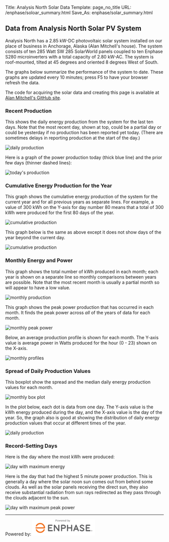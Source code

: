 Title: Analysis North Solar Data
Template: page_no_title
URL: /enphase/soloar_summary.html
Save_As: enphase/solar_summary.html

## Data from Analysis North Solar PV System

Analysis North has a 2.85 kW-DC photovoltaic solar system installed on our place
of business in Anchorage, Alaska (Alan Mitchell's house).  The system consists of
ten 285 Watt SW 285 SolarWorld panels coupled to ten Enphase S280 microinverters
with a total capacity of 2.80 kW-AC.
The system is roof-mounted, tilted at 45 degrees and oriented 8 degrees
West of South.

The graphs below summarize the performance of the system to date.  These graphs
are updated every 10 minutes; press F5 to have your browser refresh
the data.

The code for acquiring the solar data and creating this page is available at 
[Alan Mitchell's GitHub site](https://github.com/alanmitchell/solar-summary).

### Recent Production

This shows the daily energy production from the system for the last ten days.  Note that
the most recent day, shown at top, could be a partial day or could be yesterday if no production
has been reported yet today.  (There are sometimes delays in reporting production at the start 
of the day.)

![daily production](images/last10.png?q=1)

Here is a graph of the power production today (thick blue line) and the prior
few days (thinner dashed lines):

![today's production](images/last_day.png?q=1)

### Cumulative Energy Production for the Year

This graph shows the cumulative energy production of the system for the current year
and for all previous years as separate lines.  For example, a value of 300 kWh on the
Y-axis for day number 80 means that a total of 300 kWh were produced for the first 80
days of the year.

![cumulative production](images/cum_kwh.png?q=1)

This graph below is the same as above except it does not show days of the year beyond the
current day.

![cumulative production](images/cum_kwh_partial.png?q=1)

### Monthly Energy and Power

This graph shows the total number of kWh produced in each month;
each year is shown on a separate line so monthly comparisons between years
are possible.  Note that the most recent month is usually a partial month so will
appear to have a low value.

![monthly production](images/by_month_by_year.png?q=1)

This graph shows the peak power production that has occurred in each month.  It finds
the peak power across *all* of the years of data for each month.

![monthly peak power](images/max_power.png?q=1)

Below, an average production profile is shown for each month.  The Y-axis value is average
power in Watts produced for the hour (0 - 23) shown on the X-axis.

![monthly profiles](images/monthly_profile.png?q=1)

### Spread of Daily Production Values

This boxplot show the spread and the median daily energy production values for each
month.

![monthly box plot](images/monthly_box.png?q=1)

In the plot below, each dot is data from one day.  The Y-axis value is the kWh energy
produced during the day, and the X-axis value is the day of the year.  So, the graph also
is good at showing the distribution of daily energy production values that occur at
different times of the year.

![daily production](images/daily_production.png?q=1)

### Record-Setting Days

Here is the day where the most kWh were produced:

![day with maximum energy](images/max_energy_day.png?q=1)

Here is the day that had the highest 5 minute power production.  This is generally
a day where the solar noon sun comes out from behind some clouds.  As well as the 
solar panels receiving the direct sun, they also receive substantial radiation from
sun rays redirected as they pass through the clouds adjacent to the sun.

![day with maximum peak power](images/max_power_day.png?q=1)

---

<p>
Powered by: <a href="http://enphase.com"><img alt="Enphase Logo" src="images/Powered_By_Enphase_Logo.png" width="200"></a>
</p>
